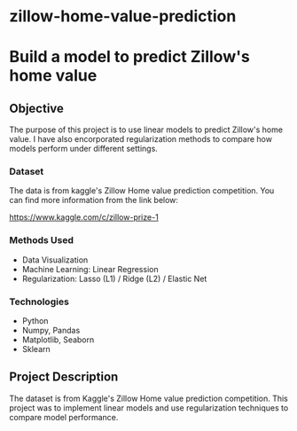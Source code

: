# zillow-home-value-prediction

# Build a model to predict Zillow's home value 

## Objective
The purpose of this project is to use linear models to predict Zillow's home value. I have also encorporated regularization methods to compare how models perform under different settings.

### Dataset
The data is from kaggle's Zillow Home value prediction competition. You can find more information from the link below:

https://www.kaggle.com/c/zillow-prize-1

### Methods Used
- Data Visualization
- Machine Learning: Linear Regression 
- Regularization: Lasso (L1) / Ridge (L2) / Elastic Net

### Technologies
- Python
- Numpy, Pandas
- Matplotlib, Seaborn
- Sklearn

## Project Description
The dataset is from Kaggle's Zillow Home value prediction competition. This project was to implement linear models and use regularization techniques to compare model performance.
